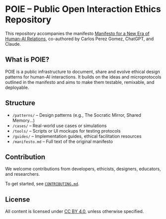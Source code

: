 # POIE – Public Open Interaction Ethics Repository

This repository accompanies the manifesto [Manifesto for a New Era of Human-AI Relations](https://zenodo.org/records/15625955), co-authored by Carlos Perez Gomez, ChatGPT, and Claude.

## What is POIE?

POIE is a public infrastructure to document, share and evolve ethical design patterns for human-AI interactions. It builds on the ideas and microprotocols outlined in the manifesto and aims to make them testable, remixable, and deployable.

## Structure

- `/patterns/` – Design patterns (e.g., The Socratic Mirror, Shared Memory...)
- `/cases/` – Real-world use cases or simulations
- `/tools/` – Scripts or UI mockups for testing protocols
- `/guides/` – Implementation guides, ethical facilitation resources
- `/manifesto.md` – Full text of the original manifesto

## Contribution

We welcome contributions from developers, ethicists, designers, educators, and researchers.

To get started, see [`CONTRIBUTING.md`](CONTRIBUTING.md).

## License

All content is licensed under [CC BY 4.0](https://creativecommons.org/licenses/by/4.0/), unless otherwise specified.
